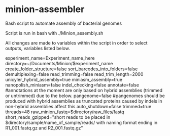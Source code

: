 # minion-assembler
Bash script to automate assembly of bacterial genomes

Script is run in bash with ./Minion_assembly.sh

All changes are made to variables within the script in order to select outputs, variables listed below.

experiment_name=Experiment_name_here
directory=~/Documents/Minion/$experiment_name
create_folder_structure=false
sort_barcodes_into_folders=false
demultiplexing=false
read_trimming=false
read_trim_length=2000
unicyler_hybrid_assembly=true
miniasm_assembly=true
nanopolish_miniasm=false
indel_checking=false
annotate=false			#annotations at the moment are only based on hybrid assemblies (trimmed or untrimmed) due to the below.
pangenome=false 		#pangenomes should be produced with hybrid assemblies as truncated proteins caused by indels in non-hybrid assemblies affect this
auto_shutdown=false
trimmed=true
threads=48
raw_minion_fastq=$directory/raw_files/fastq
short_reads_gzipped="short reads to be placed in $directory/sample/name_of_sample/reads/ with naming format ending in R1_001.fastq.gz and R2_001.fastq.gz"
